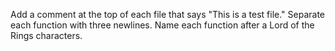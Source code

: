 Add a comment at the top of each file that says "This is a test file."
Separate each function with three newlines.
Name each function after a Lord of the Rings characters.
